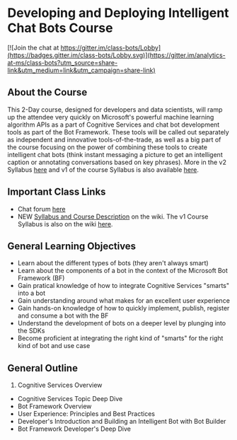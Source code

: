 # Developing and Deploying Intelligent Chat Bots Course

[![Join the chat at https://gitter.im/class-bots/Lobby](https://badges.gitter.im/class-bots/Lobby.svg)](https://gitter.im/analytics-at-ms/class-bots?utm_source=share-link&utm_medium=link&utm_campaign=share-link)

## About the Course

This 2-Day course, designed for developers and data scientists, will ramp up the attendee very quickly on Microsoft's powerful machine learning algorithm APIs as a part of Cognitive Services and chat bot development tools as part of the Bot Framework. These tools will be called out separately as independent and innovative tools-of-the-trade, as well as a big part of the course focusing on the power of combining these tools to create intelligent chat bots (think instant messaging a picture to get an intelligent caption or annotating conversations based on key phrases).  More in the v2 Syllabus [here](https://github.com/michhar/bot-education/wiki/Syllabus-for-2-Day-Workshop) and v1 of the course Syllabus is also available [here](https://github.com/michhar/bot-education/wiki/Release-v1-Bot-Framework-Syllabus--for--2-Day-Delivery).

## Important Class Links

* Chat forum [here](https://gitter.im/analytics-at-ms/conf-bots?utm_source=share-link&utm_medium=link&utm_campaign=share-link)
* NEW [Syllabus and Course Description](https://github.com/michhar/bot-education/wiki/Syllabus-for-2-Day-Workshop) on the wiki.  The v1 Course Syllabus is also on the wiki [here](https://github.com/michhar/bot-education/wiki/Release-v1-Bot-Framework-Syllabus--for--2-Day-Delivery).

##  General Learning Objectives

* Learn about the different types of bots (they aren't always smart)
* Learn about the components of a bot in the context of the Microsoft Bot Framework (BF)
* Gain pratical knowledge of how to integrate Cognitive Services "smarts" into a bot
* Gain understanding around what makes for an excellent user experience
* Gain hands-on knowledge of how to quickly implement, publish, register and consume a bot with the BF
* Understand the development of bots on a deeper level by plunging into the SDKs
* Become proficient at integrating the right kind of "smarts" for the right kind of bot and use case

## General Outline

1.  Cognitive Services Overview
*  Cognitive Services Topic Deep Dive
*  Bot Framework Overview
*  User Experience: Principles and Best Practices
*  Developer's Introduction and Building an Intelligent Bot with Bot Builder
*  Bot Framework Developer's Deep Dive
